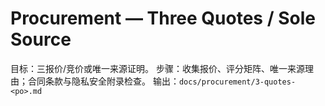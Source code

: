 # Procurement — Three Quotes / Sole Source

目标：三报价/竞价或唯一来源证明。
步骤：收集报价、评分矩阵、唯一来源理由；合同条款与隐私安全附录检查。
输出：`docs/procurement/3-quotes-<po>.md`
